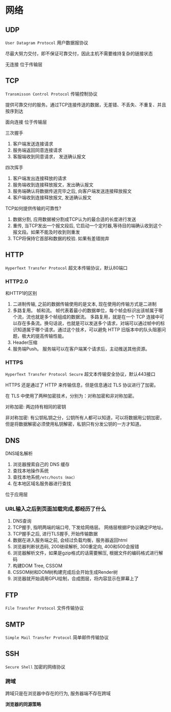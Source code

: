 # 网络

## UDP

`User Datagram Protocol` 用户数据报协议

尽最大努力交付，即不保证可靠交付，因此主机不需要维持复杂的链接状态

无连接 位于传输层

## TCP

`Transmisson Control Protocol`  传输控制协议

提供可靠交付的服务。通过TCP连接传送的数据，无差错、不丢失、不重复、并且按序到达

面向连接 位于传输层

三次握手

1. 客户端发送连接请求
2. 服务端返回同意连接请求
3. 客服端收到同意请求， 发送确认报文

四次挥手

1. 客户端发出连接释放的请求
2. 服务端收到连接释放报文，发出确认报文
3. 服务端确认将数据传送完毕之后, 向客户端发送连接释放报文
4. 客户端收到连接释放报文, 发送确认报文

TCP如何提供传输的可靠性?

1. 数据分割, 应用数据被分割成TCP认为的最合适的长度进行发送
2. 重传, 当TCP发出一个报文段后, 它启动一个定时器,等待目的端确认收到这个报文段。如果不能及时收到则重发
3. TCP将保持它首部和数据的校验. 如果有差错抛弃


## HTTP

`HyperText Transfer Protocol` 超文本传输协议，默认80端口

### HTTP2.0

和HTTP1的区别

1. 二进制传输, 之前的数据传输使用的是文本, 现在使用的传输方式是二进制
2. 多路复用。
帧和流。 帧代表着最小的数据单位，每个帧会标识出该帧属于哪个流，流也就是多个帧组成的数据流。
多路复用，就是在一个 TCP 连接中可以存在多条流。换句话说，也就是可以发送多个请求，对端可以通过帧中的标识知道属于哪个请求。通过这个技术，可以避免 HTTP 旧版本中的队头阻塞问题，极大的提高传输性能。
3. Header压缩
4. 服务端Push。 服务端可以在客户端某个请求后，主动推送其他资源。

### HTTPS

`HyperText Transfer Protocol Secure` 超文本传输安全协议，默认443接口

HTTPS 还是通过了 HTTP 来传输信息，但是信息通过 TLS 协议进行了加密。

在 TLS 中使用了两种加密技术，分别为：对称加密和非对称加密。

对称加密: 两边持有相同的密钥

非对称加密: 有公钥私钥之分，公钥所有人都可以知道，可以将数据用公钥加密，但是将数据解密必须使用私钥解密，私钥只有分发公钥的一方才知道。


## DNS

DNS域名解析

1. 浏览器搜索自己的 DNS 缓存
2. 查找本地操作系统
3. 查找本地系统`/etc/hosts（mac）`
4. 在本地区域名服务器进行查找

位于应用层

### URL输入之后到页面加载完成,都经历了什么

1. DNS查询
2. TCP握手, 指明两端的端口号, 下发给网络层。 网络层根据IP协议确定IP地址。
3. TCP握手之后, 进行TLS握手, 开始传输数据
4. 数据在进入服务端之前, 会经过负载均衡，服务器返回html
5. 浏览器判断状态码, 200继续解析, 300重定向, 400和500会报错
6. 浏览器解析文件，如果是gzip格式的话需要解压, 根据文件的编码格式进行解码
7. 构建DOM Tree, CSSOM
8. CSSOM树和DOM树构建完成后会开始生成Render树
9. 浏览器就开始调用GPU绘制，合成图层，将内容显示在屏幕上了

## FTP

`File Transfer Protocol` 文件传输协议

## SMTP

`Simple Mail Transfer Protocol` 简单邮件传输协议

## SSH

`Secure Shell` 加密的网络协议

### 跨域

跨域只是在浏览器中存在的行为, 服务器端不存在跨域

**浏览器的同源策略**
